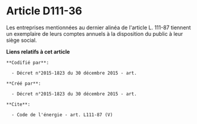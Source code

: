 # Article D111-36

Les entreprises mentionnées au dernier alinéa de l'article L. 111-87 tiennent un exemplaire de leurs comptes annuels à la
disposition du public à leur siège social.

**Liens relatifs à cet article**

	**Codifié par**:

	  - Décret n°2015-1823 du 30 décembre 2015 - art.

	**Créé par**:

	  - Décret n°2015-1823 du 30 décembre 2015 - art.

	**Cite**:

	  - Code de l'énergie - art. L111-87 (V)
